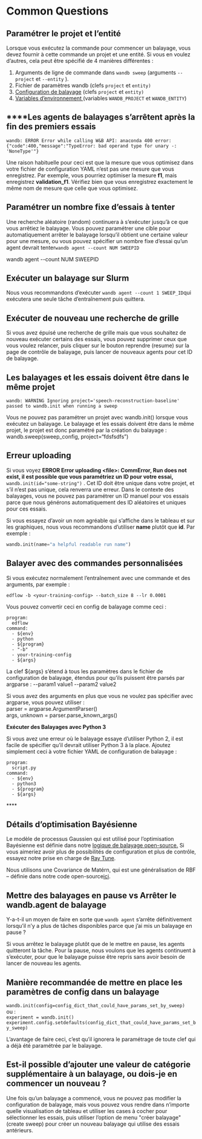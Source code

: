 # Common Questions

##  Paramétrer le projet et l’entité

 Lorsque vous exécutez la commande pour commencer un balayage, vous devez fournir à cette commande un projet et une entité. Si vous en voulez d’autres, cela peut être spécifié de 4 manières différentes :

1. Arguments de ligne de commande dans `wandb sweep` \(arguments `--project` et `--entity` \).
2. Fichier de paramètres wandb \(clefs `project` et `entity)`
3.  [Configuration de balayage](https://app.gitbook.com/@weights-and-biases/s/docs/~/drafts/-MSYLFRJY9U2Uk-CZtzR/v/francais/sweeps/configuration) \(clefs `project` et `entity)`
4. [Variables d’environnement ](https://app.gitbook.com/@weights-and-biases/s/docs/~/drafts/-MSYLFRJY9U2Uk-CZtzR/v/francais/library/environment-variables)\(variables `WANDB_PROJECT` et `WANDB_ENTITY`\)

##  ****Les agents de balayages s’arrêtent après la fin des premiers essais

`wandb: ERROR Error while calling W&B API: anaconda 400 error: {"code":400,"message":"TypeError: bad operand type for unary -: 'NoneType'"}`

Une raison habituelle pour ceci est que la mesure que vous optimisez dans votre fichier de configuration YAML n’est pas une mesure que vous enregistrez. Par exemple, vous pourriez optimiser la mesure **f1**, mais enregistrez **validation\_f1**. Vérifiez bien que vous enregistrez exactement le même nom de mesure que celle que vous optimisez.

##  Paramétrer un nombre fixe d’essais à tenter

Une recherche aléatoire \(random\) continuera à s’exécuter jusqu’à ce que vous arrêtiez le balayage. Vous pouvez paramétrer une cible pour automatiquement arrêter le balayage lorsqu’il obtient une certaine valeur pour une mesure, ou vous pouvez spécifier un nombre fixe d’essai qu’un agent devrait tenter`wandb agent --count NUM SWEEPID`

wandb agent --count NUM SWEEPID

##  Exécuter un balayage sur Slurm

Nous vous recommandons d’exécuter `wandb agent --count 1 SWEEP_ID`qui exécutera une seule tâche d’entraînement puis quittera.

##  Exécuter de nouveau une recherche de grille

Si vous avez épuisé une recherche de grille mais que vous souhaitez de nouveau exécuter certains des essais, vous pouvez supprimer ceux que vous voulez relancer, puis cliquer sur le bouton reprendre \(resume\) sur la page de contrôle de balayage, puis lancer de nouveaux agents pour cet ID de balayage.

## Les balayages et les essais doivent être dans le même projet

`wandb: WARNING Ignoring project='speech-reconstruction-baseline' passed to wandb.init when running a sweep`

Vous ne pouvez pas paramétrer un projet avec wandb.init\(\) lorsque vous exécutez un balayage. Le balayage et les essais doivent être dans le même projet, le projet est donc paramétré par la création du balayage : wandb.sweep\(sweep\_config, project=“fdsfsdfs”\)

## Erreur uploading

Si vous voyez **ERROR Error uploading &lt;file&gt;: CommError, Run does not exist, il est possible que vous paramétriez un ID pour votre essai,** `wandb.init(id="some-string")` . Cet ID doit être unique dans votre projet, et s’il n’est pas unique, cela renverra une erreur. Dans le contexte des balayages, vous ne pouvez pas paramétrer un ID manuel pour vos essais parce que nous générons automatiquement des ID aléatoires et uniques pour ces essais.

Si vous essayez d’avoir un nom agréable qui s’affiche dans le tableau et sur les graphiques, nous vous recommandons d’utiliser **name** plutôt que **id**. Par exemple :

```python
wandb.init(name="a helpful readable run name")
```

##  Balayer avec des commandes personnalisées

Si vous exécutez normalement l’entraînement avec une commande et des arguments, par exemple :

```text
edflow -b <your-training-config> --batch_size 8 --lr 0.0001
```

Vous pouvez convertir ceci en config de balayage comme ceci :

```text
program:
  edflow
command:
  - ${env}
  - python
  - ${program}
  - "-b"
  - your-training-config
  - ${args}
```

La clef ${args} s’étend à tous les paramètres dans le fichier de configuration de balayage, étendus pour qu’ils puissent être parsés par argparse : --param1 value1 --param2 value2

Si vous avez des arguments en plus que vous ne voulez pas spécifier avec argparse, vous pouvez utiliser :  
parser = argparse.ArgumentParser\(\)  
args, unknown = parser.parse\_known\_args\(\)

**Exécuter des Balayages avec Python 3**

 Si vous avez une erreur où le balayage essaye d’utiliser Python 2, il est facile de spécifier qu’il devrait utiliser Python 3 à la place. Ajoutez simplement ceci à votre fichier YAML de configuration de balayage :

```text
program:
  script.py
command:
  - ${env}
  - python3
  - ${program}
  - ${args}
```

\*\*\*\*

## Détails d’optimisation Bayésienne

Le modèle de processus Gaussien qui est utilisé pour l’optimisation Bayésienne est définie dans notre [logique de balayage open-source.](https://github.com/wandb/client/tree/master/wandb/sweeps) Si vous aimeriez avoir plus de possibilités de configuration et plus de contrôle, essayez notre prise en charge de [Ray Tune](https://docs.wandb.com/sweeps/ray-tune).

Nous utilisons une Covariance de Matérn, qui est une généralisation de RBF – définie dans notre code open-source[ici](https://github.com/wandb/client/blob/541d760c5cb8776b1ad5fcf1362d7382811cbc61/wandb/sweeps/bayes_search.py#L30).

## Mettre des balayages en pause vs Arrêter le wandb.agent de balayage

 Y-a-t-il un moyen de faire en sorte que `wandb agent` s’arrête définitivement lorsqu’il n’y a plus de tâches disponibles parce que j’ai mis un balayage en pause ?  


Si vous arrêtez le balayage plutôt que de le mettre en pause, les agents quitteront la tâche. Pour la pause, nous voulons que les agents continuent à s’exécuter, pour que le balayage puisse être repris sans avoir besoin de lancer de nouveau les agents.

##  Manière recommandée de mettre en place les paramètres de config dans un balayage

`wandb.init(config=config_dict_that_could_have_params_set_by_sweep)`  
ou :  
`experiment = wandb.init()    
experiment.config.setdefaults(config_dict_that_could_have_params_set_by_sweep)`

L’avantage de faire ceci, c’est qu’il ignorera le paramétrage de toute clef qui a déjà été paramétrée par le balayage.

## Est-il possible d’ajouter une valeur de catégorie supplémentaire à un balayage, ou dois-je en commencer un nouveau ?

Une fois qu’un balayage a commencé, vous ne pouvez pas modifier la configuration de balayage, mais vous pouvez vous rendre dans n’importe quelle visualisation de tableau et utiliser les cases à cocher pour sélectionner les essais, puis utiliser l’option de menu "créer balayage" \(create sweep\) pour créer un nouveau balayage qui utilise des essais antérieurs.

